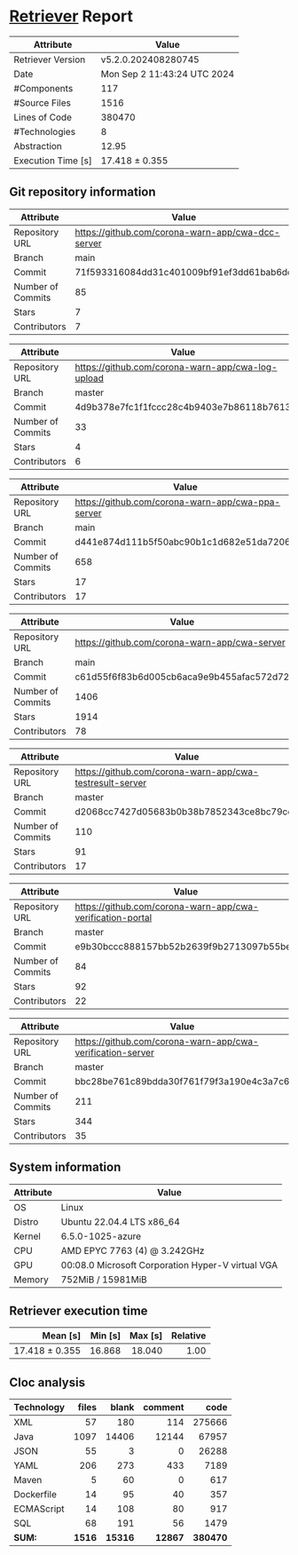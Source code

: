 # [Retriever](https://github.com/PalladioSimulator/Palladio-ReverseEngineering-Retriever) Report
| Attribute          | Value |
| ------------------ | ----- |
| Retriever Version  | v5.2.0.202408280745 |
| Date               | Mon Sep  2 11:43:24 UTC 2024 |
| #Components        | 117 |
| #Source Files      | 1516 |
| Lines of Code      | 380470 |
| #Technologies      | 8 |
| Abstraction        | 12.95 |
| Execution Time [s] | 17.418 ± 0.355  |

## Git repository information
|      Attribute    | Value |
| ----------------- | ----- |
| Repository URL    | https://github.com/corona-warn-app/cwa-dcc-server |
| Branch            | main |
| Commit            | 71f593316084dd31c401009bf91ef3dd61bab6dd |
| Number of Commits | 85 |
| Stars             | 7 |
| Contributors      | 7 |

|      Attribute    | Value |
| ----------------- | ----- |
| Repository URL    | https://github.com/corona-warn-app/cwa-log-upload |
| Branch            | master |
| Commit            | 4d9b378e7fc1f1fccc28c4b9403e7b86118b7613 |
| Number of Commits | 33 |
| Stars             | 4 |
| Contributors      | 6 |

|      Attribute    | Value |
| ----------------- | ----- |
| Repository URL    | https://github.com/corona-warn-app/cwa-ppa-server |
| Branch            | main |
| Commit            | d441e874d111b5f50abc90b1c1d682e51da7206e |
| Number of Commits | 658 |
| Stars             | 17 |
| Contributors      | 17 |

|      Attribute    | Value |
| ----------------- | ----- |
| Repository URL    | https://github.com/corona-warn-app/cwa-server |
| Branch            | main |
| Commit            | c61d55f6f83b6d005cb6aca9e9b455afac572d72 |
| Number of Commits | 1406 |
| Stars             | 1914 |
| Contributors      | 78 |

|      Attribute    | Value |
| ----------------- | ----- |
| Repository URL    | https://github.com/corona-warn-app/cwa-testresult-server |
| Branch            | master |
| Commit            | d2068cc7427d05683b0b38b7852343ce8bc79cd2 |
| Number of Commits | 110 |
| Stars             | 91 |
| Contributors      | 17 |

|      Attribute    | Value |
| ----------------- | ----- |
| Repository URL    | https://github.com/corona-warn-app/cwa-verification-portal |
| Branch            | master |
| Commit            | e9b30bccc888157bb52b2639f9b2713097b55beb |
| Number of Commits | 84 |
| Stars             | 92 |
| Contributors      | 22 |

|      Attribute    | Value |
| ----------------- | ----- |
| Repository URL    | https://github.com/corona-warn-app/cwa-verification-server |
| Branch            | master |
| Commit            | bbc28be761c89bdda30f761f79f3a190e4c3a7c6 |
| Number of Commits | 211 |
| Stars             | 344 |
| Contributors      | 35 |


## System information
| Attribute | Value |
| --------- | ----- |
| OS | Linux  |
| Distro | Ubuntu 22.04.4 LTS x86_64  |
| Kernel | 6.5.0-1025-azure  |
| CPU | AMD EPYC 7763 (4) @ 3.242GHz  |
| GPU | 00:08.0 Microsoft Corporation Hyper-V virtual VGA  |
| Memory | 752MiB / 15981MiB  |

## Retriever execution time
| Mean [s] | Min [s] | Max [s] | Relative |
|---:|---:|---:|---:|
| 17.418 ± 0.355 | 16.868 | 18.040 | 1.00 |

## Cloc analysis

<!-- github.com/AlDanial/cloc v 1.90  T=4.42 s (377.8 files/s, 94764.9 lines/s) -->

|Technology|files|blank|comment|code|
|:-------|-------:|-------:|-------:|-------:|
|XML|57|180|114|275666|
|Java|1097|14406|12144|67957|
|JSON|55|3|0|26288|
|YAML|206|273|433|7189|
|Maven|5|60|0|617|
|Dockerfile|14|95|40|357|
|ECMAScript|14|108|80|917|
|SQL|68|191|56|1479|
|**SUM:**|**1516**|**15316**|**12867**|**380470**|
